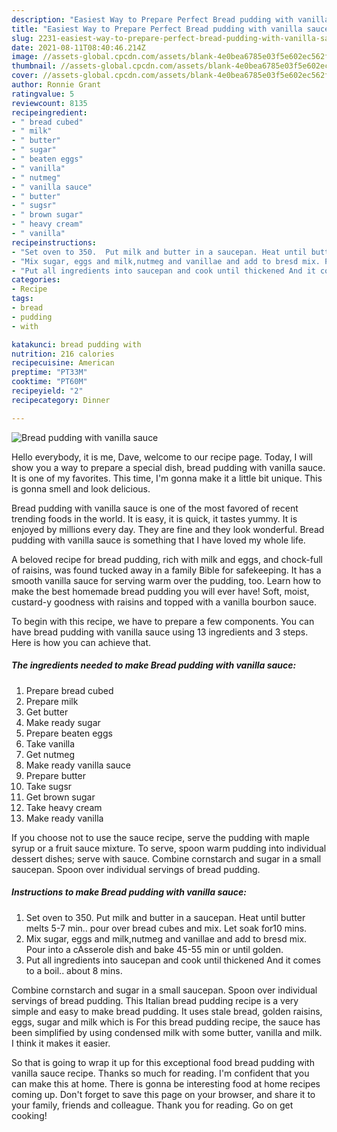 ```yaml
---
description: "Easiest Way to Prepare Perfect Bread pudding with vanilla sauce"
title: "Easiest Way to Prepare Perfect Bread pudding with vanilla sauce"
slug: 2231-easiest-way-to-prepare-perfect-bread-pudding-with-vanilla-sauce
date: 2021-08-11T08:40:46.214Z
image: //assets-global.cpcdn.com/assets/blank-4e0bea6785e03f5e602ec562f230caae08da540cada707380b4fe1bbebba43da.png
thumbnail: //assets-global.cpcdn.com/assets/blank-4e0bea6785e03f5e602ec562f230caae08da540cada707380b4fe1bbebba43da.png
cover: //assets-global.cpcdn.com/assets/blank-4e0bea6785e03f5e602ec562f230caae08da540cada707380b4fe1bbebba43da.png
author: Ronnie Grant
ratingvalue: 5
reviewcount: 8135
recipeingredient:
- " bread cubed"
- " milk"
- " butter"
- " sugar"
- " beaten eggs"
- " vanilla"
- " nutmeg"
- " vanilla sauce"
- " butter"
- " sugsr"
- " brown sugar"
- " heavy cream"
- " vanilla"
recipeinstructions:
- "Set oven to 350.  Put milk and butter in a saucepan. Heat until butter melts 5-7 min.. pour over bread cubes and mix.  Let soak for10 mins."
- "Mix sugar, eggs and milk,nutmeg and vanillae and add to bresd mix. Pour into a cAsserole dish and bake 45-55 min or until golden."
- "Put all ingredients into saucepan and cook until thickened And it comes to a boil.. about 8 mins."
categories:
- Recipe
tags:
- bread
- pudding
- with

katakunci: bread pudding with 
nutrition: 216 calories
recipecuisine: American
preptime: "PT33M"
cooktime: "PT60M"
recipeyield: "2"
recipecategory: Dinner

---
```



![Bread pudding with vanilla sauce](//assets-global.cpcdn.com/assets/blank-4e0bea6785e03f5e602ec562f230caae08da540cada707380b4fe1bbebba43da.png)

Hello everybody, it is me, Dave, welcome to our recipe page. Today, I will show you a way to prepare a special dish, bread pudding with vanilla sauce. It is one of my favorites. This time, I'm gonna make it a little bit unique. This is gonna smell and look delicious.

Bread pudding with vanilla sauce is one of the most favored of recent trending foods in the world. It is easy, it is quick, it tastes yummy. It is enjoyed by millions every day. They are fine and they look wonderful. Bread pudding with vanilla sauce is something that I have loved my whole life.

A beloved recipe for bread pudding, rich with milk and eggs, and chock-full of raisins, was found tucked away in a family Bible for safekeeping. It has a smooth vanilla sauce for serving warm over the pudding, too. Learn how to make the best homemade bread pudding you will ever have! Soft, moist, custard-y goodness with raisins and topped with a vanilla bourbon sauce.


To begin with this recipe, we have to prepare a few components. You can have bread pudding with vanilla sauce using 13 ingredients and 3 steps. Here is how you can achieve that.

<!--inarticleads1-->

##### The ingredients needed to make Bread pudding with vanilla sauce:

1. Prepare  bread cubed
1. Prepare  milk
1. Get  butter
1. Make ready  sugar
1. Prepare  beaten eggs
1. Take  vanilla
1. Get  nutmeg
1. Make ready  vanilla sauce
1. Prepare  butter
1. Take  sugsr
1. Get  brown sugar
1. Take  heavy cream
1. Make ready  vanilla


If you choose not to use the sauce recipe, serve the pudding with maple syrup or a fruit sauce mixture. To serve, spoon warm pudding into individual dessert dishes; serve with sauce. Combine cornstarch and sugar in a small saucepan. Spoon over individual servings of bread pudding. 

<!--inarticleads2-->

##### Instructions to make Bread pudding with vanilla sauce:

1. Set oven to 350.  Put milk and butter in a saucepan. Heat until butter melts 5-7 min.. pour over bread cubes and mix.  Let soak for10 mins.
1. Mix sugar, eggs and milk,nutmeg and vanillae and add to bresd mix. Pour into a cAsserole dish and bake 45-55 min or until golden.
1. Put all ingredients into saucepan and cook until thickened And it comes to a boil.. about 8 mins.


Combine cornstarch and sugar in a small saucepan. Spoon over individual servings of bread pudding. This Italian bread pudding recipe is a very simple and easy to make bread pudding. It uses stale bread, golden raisins, eggs, sugar and milk which is For this bread pudding recipe, the sauce has been simplified by using condensed milk with some butter, vanilla and milk. I think it makes it easier. 

So that is going to wrap it up for this exceptional food bread pudding with vanilla sauce recipe. Thanks so much for reading. I'm confident that you can make this at home. There is gonna be interesting food at home recipes coming up. Don't forget to save this page on your browser, and share it to your family, friends and colleague. Thank you for reading. Go on get cooking!
